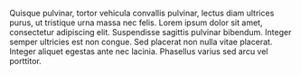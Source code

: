 Quisque pulvinar, tortor vehicula convallis pulvinar, lectus diam ultrices purus, ut tristique urna massa nec felis. Lorem ipsum dolor sit amet, consectetur adipiscing elit. Suspendisse sagittis pulvinar bibendum. Integer semper ultricies est non congue. Sed placerat non nulla vitae placerat. Integer aliquet egestas ante nec lacinia. Phasellus varius sed arcu vel porttitor.